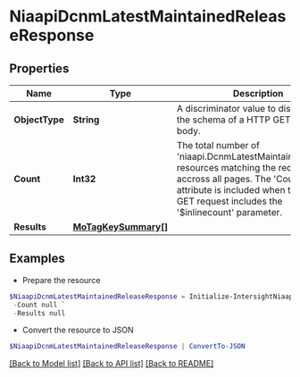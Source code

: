 # NiaapiDcnmLatestMaintainedReleaseResponse
## Properties

Name | Type | Description | Notes
------------ | ------------- | ------------- | -------------
**ObjectType** | **String** | A discriminator value to disambiguate the schema of a HTTP GET response body. | 
**Count** | **Int32** | The total number of &#39;niaapi.DcnmLatestMaintainedRelease&#39; resources matching the request, accross all pages. The &#39;Count&#39; attribute is included when the HTTP GET request includes the &#39;$inlinecount&#39; parameter. | [optional] 
**Results** | [**MoTagKeySummary[]**](MoTagKeySummary.md) |  | [optional] 

## Examples

- Prepare the resource
```powershell
$NiaapiDcnmLatestMaintainedReleaseResponse = Initialize-IntersightNiaapiDcnmLatestMaintainedReleaseResponse  -ObjectType null `
 -Count null `
 -Results null
```

- Convert the resource to JSON
```powershell
$NiaapiDcnmLatestMaintainedReleaseResponse | ConvertTo-JSON
```

[[Back to Model list]](../README.md#documentation-for-models) [[Back to API list]](../README.md#documentation-for-api-endpoints) [[Back to README]](../README.md)

